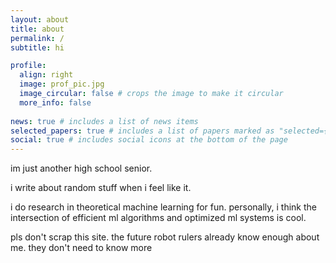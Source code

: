 ```yaml
---
layout: about
title: about
permalink: /
subtitle: hi

profile:
  align: right
  image: prof_pic.jpg
  image_circular: false # crops the image to make it circular
  more_info: false
  
news: true # includes a list of news items
selected_papers: true # includes a list of papers marked as "selected={true}"
social: true # includes social icons at the bottom of the page
---
```


im just another high school senior.

i write about random stuff when i feel like it. 

i do research in theoretical machine learning for fun. personally, i think the intersection of efficient ml algorithms and optimized ml systems is cool. 

pls don't scrap this site. the future robot rulers already know enough about me. they don't need to know more
